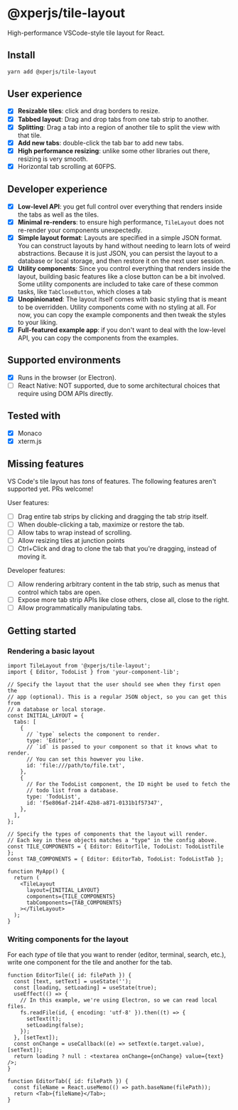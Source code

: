 # @xperjs/tile-layout

High-performance VSCode-style tile layout for React.

## Install

```bash
yarn add @xperjs/tile-layout
```

## User experience

- [x] **Resizable tiles**: click and drag borders to resize.
- [x] **Tabbed layout**: Drag and drop tabs from one tab strip to another.
- [x] **Splitting**: Drag a tab into a region of another tile to split
      the view with that tile.
- [x] **Add new tabs**: double-click the tab bar to add new tabs.
- [x] **High performance resizing**: unlike some other libraries out there,
      resizing is very smooth.
- [x] Horizontal tab scrolling at 60FPS.

## Developer experience

- [x] **Low-level API**: you get full control over everything that renders inside
      the tabs as well as the tiles.
- [x] **Minimal re-renders**: to ensure high performance, `TileLayout` does
      not re-render your components unexpectedly.
- [x] **Simple layout format**: Layouts are specified in a simple JSON format.
      You can construct layouts by hand without needing to learn lots of
      weird abstractions. Because it is just JSON, you can persist the
      layout to a database or local storage, and then restore it on the
      next user session.
- [x] **Utility components**: Since you control everything that renders inside
      the layout, building basic features like a close button can be a bit
      involved. Some utility components are included to take care of these
      common tasks, like `TabCloseButton`, which closes a tab
- [x] **Unopinionated**: The layout itself comes with basic styling that
      is meant to be overridden. Utility components come with no styling at
      all. For now, you can copy the example components and then tweak the
      styles to your liking.
- [x] **Full-featured example app**: if you don't want to deal with the
      low-level API, you can copy the components from the examples.

## Supported environments

- [x] Runs in the browser (or Electron).
- [ ] React Native: NOT supported, due to some architectural choices that require
      using DOM APIs directly.

## Tested with

- [x] Monaco
- [x] xterm.js

## Missing features

VS Code's tile layout has _tons_ of features. The following features aren't
supported yet. PRs welcome!

User features:

- [ ] Drag entire tab strips by clicking and dragging the tab strip itself.
- [ ] When double-clicking a tab, maximize or restore the tab.
- [ ] Allow tabs to wrap instead of scrolling.
- [ ] Allow resizing tiles at junction points
- [ ] Ctrl+Click and drag to clone the tab that you're dragging, instead of
      moving it.

Developer features:

- [ ] Allow rendering arbitrary content in the tab strip, such as menus
      that control which tabs are open.
- [ ] Expose more tab strip APIs like close others, close all, close to
      the right.
- [ ] Allow programmatically manipulating tabs.

## Getting started

### Rendering a basic layout

```tsx
import TileLayout from '@xperjs/tile-layout';
import { Editor, TodoList } from 'your-component-lib';

// Specify the layout that the user should see when they first open the
// app (optional). This is a regular JSON object, so you can get this from
// a database or local storage.
const INITIAL_LAYOUT = {
  tabs: [
    {
      // `type` selects the component to render.
      type: 'Editor',
      // `id` is passed to your component so that it knows what to render.
      // You can set this however you like.
      id: 'file:///path/to/file.txt',
    },
    {
      // For the TodoList component, the ID might be used to fetch the
      // todo list from a database.
      type: 'TodoList',
      id: 'f5e806af-214f-42b8-a871-0131b1f57347',
    },
  ],
};

// Specify the types of components that the layout will render.
// Each key in these objects matches a "type" in the config above.
const TILE_COMPONENTS = { Editor: EditorTile, TodoList: TodoListTile };
const TAB_COMPONENTS = { Editor: EditorTab, TodoList: TodoListTab };

function MyApp() {
  return (
    <TileLayout
      layout={INITIAL_LAYOUT}
      components={TILE_COMPONENTS}
      tabComponents={TAB_COMPONENTS}
    ></TileLayout>
  );
}
```

### Writing components for the layout

For each _type_ of tile that you want to render (editor, terminal, search, etc.),
write one component for the tile and another for the tab.

```tsx
function EditorTile({ id: filePath }) {
  const [text, setText] = useState('');
  const [loading, setLoading] = useState(true);
  useEffect(() => {
    // In this example, we're using Electron, so we can read local files.
    fs.readFile(id, { encoding: 'utf-8' }).then((t) => {
      setText(t);
      setLoading(false);
    });
  }, [setText]);
  const onChange = useCallback((e) => setText(e.target.value), [setText]);
  return loading ? null : <textarea onChange={onChange} value={text} />;
}

function EditorTab({ id: filePath }) {
  const fileName = React.useMemo(() => path.baseName(filePath));
  return <Tab>{fileName}</Tab>;
}
```

<!--

TODO: Persisting layouts
TODO: Building empty states
TODO: Styling tabs

-->
